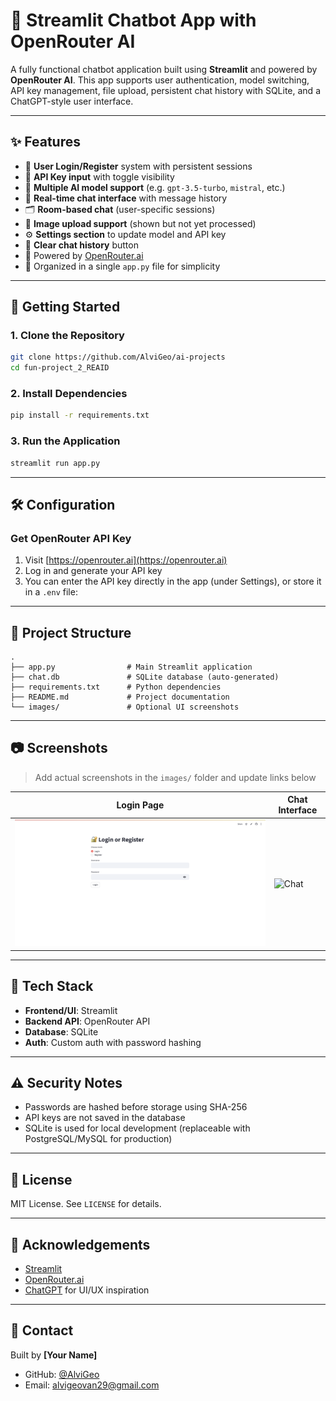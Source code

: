 # 🧠 Streamlit Chatbot App with OpenRouter AI

A fully functional chatbot application built using **Streamlit** and powered by **OpenRouter AI**. This app supports user authentication, model switching, API key management, file upload, persistent chat history with SQLite, and a ChatGPT-style user interface.

---

## ✨ Features

- 🔐 **User Login/Register** system with persistent sessions
- 🔑 **API Key input** with toggle visibility
- 🤖 **Multiple AI model support** (e.g. `gpt-3.5-turbo`, `mistral`, etc.)
- 💬 **Real-time chat interface** with message history
- 🗂️ **Room-based chat** (user-specific sessions)
- 📁 **Image upload support** (shown but not yet processed)
- ⚙️ **Settings section** to update model and API key
- 🧹 **Clear chat history** button
- 🧠 Powered by [OpenRouter.ai](https://openrouter.ai)
- 🧩 Organized in a single `app.py` file for simplicity

---

## 🚀 Getting Started

### 1. Clone the Repository

```bash
git clone https://github.com/AlviGeo/ai-projects
cd fun-project_2_REAID
```

### 2. Install Dependencies

```bash
pip install -r requirements.txt
```

### 3. Run the Application

```bash
streamlit run app.py
```

---

## 🛠️ Configuration

### Get OpenRouter API Key

1. Visit [https://openrouter.ai](https://openrouter.ai)
2. Log in and generate your API key
3. You can enter the API key directly in the app (under Settings), or store it in a `.env` file:

---

## 📂 Project Structure

```
.
├── app.py                # Main Streamlit application
├── chat.db               # SQLite database (auto-generated)
├── requirements.txt      # Python dependencies
├── README.md             # Project documentation
└── images/               # Optional UI screenshots
```

---

## 📷 Screenshots

> Add actual screenshots in the `images/` folder and update links below

| Login Page                          | Chat Interface                |
| ----------------------------------- | ----------------------------- |
| ![Login](images/register-login.png) | ![Chat](images/home-page.png) |

---

## 🧱 Tech Stack

- **Frontend/UI**: Streamlit
- **Backend API**: OpenRouter API
- **Database**: SQLite
- **Auth**: Custom auth with password hashing

---

## ⚠️ Security Notes

- Passwords are hashed before storage using SHA-256
- API keys are not saved in the database
- SQLite is used for local development (replaceable with PostgreSQL/MySQL for production)

---

## 📄 License

MIT License. See `LICENSE` for details.

---

## 🙏 Acknowledgements

- [Streamlit](https://streamlit.io/)
- [OpenRouter.ai](https://openrouter.ai/)
- [ChatGPT](https://chat.openai.com/) for UI/UX inspiration

---

## 💬 Contact

Built by **[Your Name]**

- GitHub: [@AlviGeo](https://github.com/AlviGeo)
- Email: alvigeovan29@gmail.com
